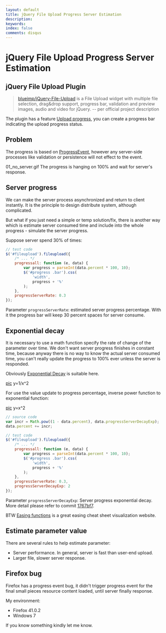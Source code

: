 ```yaml
---
layout: default
title: jQuery File Upload Progress Server Estimation
description: 
keywords: 
index: false
comments: disqus
---
```


# jQuery File Upload Progress Server Estimation

## jQuery File Upload Plugin

> [blueimp/jQuery-File-Upload](https://github.com/blueimp/jQuery-File-Upload) is a File Upload widget with multiple file selection, drag&drop support, progress bar, validation and preview images, audio and video for jQuery.
-- per official project description

The plugin has a feature [Upload progress](https://github.com/blueimp/jQuery-File-Upload/wiki/Browser-support), you can create a progress bar indicating the upload progress status.

## Problem
The progress is based on [ProgressEvent](https://developer.mozilla.org/en-US/docs/Web/API/ProgressEvent), however any server-side processes like validation or persistence will not effect to the event.

01_no_server.gif
The progress is hanging on 100% and wait for server's response.

## Server progress
We can make the server process asynchronized and return to client instantly. It is the principle to design distribute system, although complicated.

But what if you just need a simple or temp solution/fix, there is another way which is estimate server consumed time and include into the whole progress - simulate the server progress.

Suppose server spend 30% of times:

```javascript
// test code
$('#fileupload').fileupload({
    /* ... */
    progressall: function (e, data) {
        var progress = parseInt(data.percent * 100, 10);
        $('#progress .bar').css(
            'width',
            progress + '%'
        );
    },
    progressServerRate: 0.3
});
```

Parameter `progressServerRate`: estimated server progress percentage.
With it the progress bar will keep 30 percent spaces for server consume.

## Exponential decay

It is necessary to use a math function specify the rate of change of the parameter over time. We don't want server progress finishes in constant time, because anyway there is no way to know the actual server consumed time, you can't really update the progress to 100% ever unless the server is responded. 

Obviously [Exponential Decay](https://en.wikipedia.org/wiki/Exponential_decay) is suitable here.

[pic](https://www.google.com/?gws_rd=ssl#q=y%3D1%2Fx^2)
y=1/x^2

For use the value update to progress percentage, inverse power function to exponential function:

[pic](https://www.google.com/?gws_rd=ssl#q=y%3Dx^2)
y=x^2

```javascript
// source code
var incr = Math.pow((1 - data.percent), data.progressServerDecayExp);
data.percent += incr;
```

```javascript
// test code
$('#fileupload').fileupload({
    /* ... */
    progressall: function (e, data) {
        var progress = parseInt(data.percent * 100, 10);
        $('#progress .bar').css(
            'width',
            progress + '%'
        );
    },
    progressServerRate: 0.3,
    progressServerDecayExp: 2
});
```

Parameter `progressServerDecayExp`: Server progress exponential decay.
More detail please refer to commit [1767bf7](https://github.com/atealxt/jQuery-File-Upload/commit/1767bf75f9c7bedcd393b4208cf55d6cfe671645).

BTW [Easing functions](http://easings.net/) is a great easing cheat sheet visualization website.

## Estimate parameter value

There are several rules to help estimate parameter:
* Server performance. In general, server is fast than user-end upload.
* Larger file, slower server response.

## Firefox bug

Firefox has a progress event bug, it didn't trigger progress event for the final small pieces resource content loaded, until server finally response.

My environment:
* Firefox 41.0.2
* Windows 7

If you know something kindly let me know.
